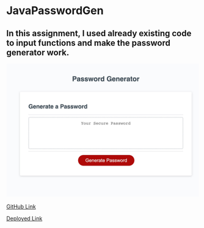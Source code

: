 # JavaPasswordGen

## In this assignment, I used already existing code to input functions and make the password generator work.

![Screenshot](./Develop/127.0.0.1_5500_Develop_index.html.jpeg)

[GitHub Link](https://github.com/NazKena/JavaPasswordGen)

[Deployed Link](https://nazkena.github.io/JavaPasswordGen/)

